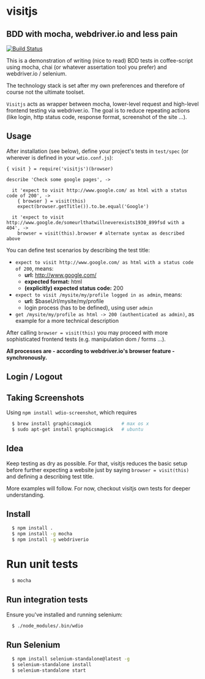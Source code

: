 # visitjs
## BDD with mocha, webdriver.io and less pain

[![Build Status](https://api.travis-ci.org/pstaender/visitjs.png)](https://travis-ci.org/pstaender/visitjs)

This is a demonstration of writing (nice to read) BDD tests in coffee-script using mocha, chai (or whatever assertation tool you prefer) and webdriver.io / selenium.

The technology stack is set after my own preferences and therefore of course not the ultimate toolset.

`Visitjs` acts as wrapper between mocha, lower-level request and high-level frontend testing via webdriver.io. The goal is to reduce repeating  actions (like login, http status code, response format, screenshot of the site …).

## Usage

After installation (see below), define your project's tests in `test/spec` (or wherever is defined in your `wdio.conf.js`):

```coffee-script
{ visit } = require('visitjs')(browser)

describe 'Check some google pages', ->

  it 'expect to visit http://www.google.com/ as html with a status code of 200', ->
    { browser } = visit(this)
    expect(browser.getTitle()).to.be.equal('Google')

  it 'expect to visit http://www.google.de/someurlthatwillneverexists1930_899fsd with a 404', ->
    browser = visit(this).browser # alternate syntax as described above

```

You can define test scenarios by describing the test title:

  * `expect to visit http://www.google.com/ as html with a status code of 200`, means:
    - **url:** http://www.google.com/
    - **expected format:** html
    - **(explicitly) expected status code:** 200
  * `expect to visit /mysite/my/profile logged in as admin`, means:
    - **url:** $baseUrl/mysite/my/profile
    - login process (has to be defined), using user `admin`
  * `get /mysite/my/profile as html -> 200 (authenticated as admin)`, as example for a more technical description

After calling `browser = visit(this)` you may proceed with more sophisticated frontend tests (e.g. manipulation dom / forms …).

**All processes are - according to webdriver.io's browser feature - synchronously.**

## Login / Logout

## Taking Screenshots

Using `npm install wdio-screenshot`, which requires

```sh
  $ brew install graphicsmagick           # max os x
  $ sudo apt-get install graphicsmagick   # ubuntu
```

## Idea

Keep testing as dry as possible. For that, visitjs reduces the basic setup before further expecting a website just by saying `browser = visit(this)` and defining a describing test title.

More examples will follow. For now, checkout visitjs own tests for deeper understanding.

## Install

```sh
  $ npm install .
  $ npm install -g mocha
  $ npm install -g webdriverio
```

# Run unit tests

```sh
  $ mocha
```

## Run integration tests

Ensure you've installed and running selenium:

```sh
  $ ./node_modules/.bin/wdio
```

## Run Selenium

```sh
  $ npm install selenium-standalone@latest -g
  $ selenium-standalone install
  $ selenium-standalone start
```

